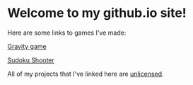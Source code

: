 # Welcome to my github.io site!

Here are some links to games I've made:

[Gravity game](https://andriamanitra.github.io/games/Falling/)

[Sudoku Shooter](https://andriamanitra.github.io/games/Sudoku/)

All of my projects that I've linked here are [unlicensed](http://unlicense.org/).
